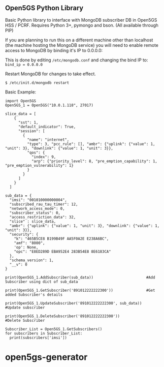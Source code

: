 ## Open5GS Python Library

Basic Python library to interface with MongoDB subscriber DB in Open5GS HSS / PCRF. Requires Python 3+, pymongo and bson. (All available through PIP)

If you are planning to run this on a different machine other than localhost (the machine hosting the MongoDB service) you will need to enable remote access to MongoDB by binding it's IP to 0.0.0.0:

This is done by editing ```/etc/mongodb.conf``` and changing the bind IP to:
``` bind_ip = 0.0.0.0 ```

Restart MongoDB for changes to take effect.

``` $ /etc/init.d/mongodb restart ```


Basic Example:
```
import Open5GS
Open5GS_1 = Open5GS("10.0.1.118", 27017)

slice_data = [
    {
      "sst": 1,
      "default_indicator": True,
      "session": [
        {
          "name": "internet",
          "type": 3, "pcc_rule": [], "ambr": {"uplink": {"value": 1, "unit": 3}, "downlink": {"value": 1, "unit": 3}},
          "qos": {
            "index": 9,
            "arp": {"priority_level": 8, "pre_emption_capability": 1, "pre_emption_vulnerability": 1}
          }
        }
      ]
    }
  ]

sub_data = {
  "imsi": "001010000000004",
  "subscribed_rau_tau_timer": 12,
  "network_access_mode": 0,
  "subscriber_status": 0,
  "access_restriction_data": 32,
  "slice" : slice_data,
  "ambr": {"uplink": {"value": 1, "unit": 3}, "downlink": {"value": 1, "unit": 3}},
  "security": {
    "k": "465B5CE8 B199B49F AA5F0A2E E238A6BC",
    "amf": "8000",
    'op': None,
    "opc": "E8ED289D EBA952E4 283B54E8 8E6183CA"
  },
  "schema_version": 1,
  "__v": 0
}

print(Open5GS_1.AddSubscriber(sub_data))                        #Add Subscriber using dict of sub_data

print(Open5GS_1.GetSubscriber('891012222222300'))               #Get added Subscriber's details

print(Open5GS_1.UpdateSubscriber('891012222222300', sub_data))  #Update subscriber

print(Open5GS_1.DeleteSubscriber('891012222222300'))            #Delete Subscriber

Subscriber_List = Open5GS_1.GetSubscribers()
for subscribers in Subscriber_List:
  print(subscribers['imsi'])

```
# open5gs-generator
